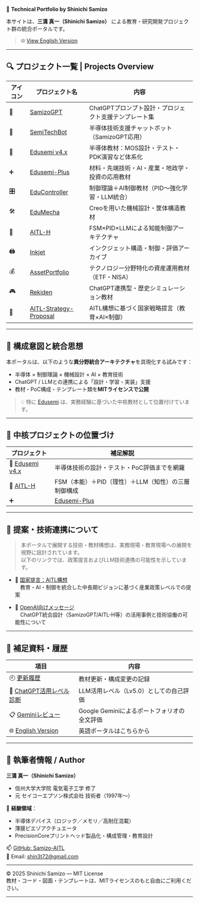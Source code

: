 🧠 **Technical Portfolio by Shinichi Samizo**

本サイトは、**三溝 真一（Shinichi Samizo）** による教育・研究開発プロジェクト群の統合ポータルです。

> 🌐 [View English Version](./en/index.md)

---

## 🔍 プロジェクト一覧 | Projects Overview

| アイコン | プロジェクト名 | 内容 |
|---------|----------------|------|
| 🧠 | [SamizoGPT](https://samizo-aitl.github.io/SamizoGPT/) | ChatGPTプロンプト設計・プロジェクト支援テンプレート集 |
| 📡 | [SemiTechBot](https://samizo-aitl.github.io/SamizoGPT_SemiTechBot/) | 半導体技術支援チャットボット（SamizoGPT応用） |
| 📘 | [Edusemi v4.x](https://samizo-aitl.github.io/Edusemi-v4x/) | 半導体教材：MOS設計・テスト・PDK演習など体系化 |
| ➕ | [Edusemi-Plus](https://samizo-aitl.github.io/Edusemi-Plus/) | 材料・先端技術・AI・産業・地政学・投資の応用教材|
| 🎛️ | [EduController](https://samizo-aitl.github.io/EduController/) | 制御理論＋AI制御教材（PID〜強化学習・LLM統合） |
| 🛠️ | [EduMecha](https://samizo-aitl.github.io/EduMecha/) | Creoを用いた機械設計・筐体構造教材 |
| 🤖 | [AITL-H](https://samizo-aitl.github.io/AITL-H/) | FSM×PID×LLMによる知能制御アーキテクチャ |
| 🖨️ | [Inkjet](https://samizo-aitl.github.io/Inkjet/) | インクジェット構造・制御・評価アーカイブ |
| 💰 | [AssetPortfolio](https://samizo-aitl.github.io/AssetPortfolio-StartGuide/) | テクノロジー分野特化の資産運用教材（ETF・NISA） |
| 🎮 | [Rekiden](https://samizo-aitl.github.io/Rekiden/) | ChatGPT連携型・歴史シミュレーション教材 |
| 🧩 | [AITL-Strategy-Proposal](https://samizo-aitl.github.io/AITL-Strategy-Proposal/) | AITL構想に基づく国家戦略提言（教育×AI×制御） |

---

## 🧩 構成意図と統合思想

本ポータルは、以下のような**異分野統合アーキテクチャ**を具現化する試みです：

- 半導体 × 制御理論 × 機械設計 × AI × 教育技術
- ChatGPT / LLMとの連携による「設計・学習・実装」支援
- 教材・PoC構成・テンプレート類を**MITライセンスで公開**

> 💡 特に [Edusemi](https://samizo-aitl.github.io/Edusemi-v4x/) は、実務経験に基づいた中核教材として位置付けています。

---

## 📘 中核プロジェクトの位置づけ

| プロジェクト | 補足解説 |
|-------------|----------|
| 📘 [Edusemi v4.x](https://samizo-aitl.github.io/Edusemi-v4x/) | 半導体技術の設計・テスト・PoC評価までを網羅 |
| 🤖 [AITL-H](https://samizo-aitl.github.io/AITL-H/) | FSM（本能）＋PID（理性）＋LLM（知性）の三層制御構成 |
| ➕ | [Edusemi-Plus](https://samizo-aitl.github.io/Edusemi-Plus/) | 材料・先端技術・AI・産業・地政学・投資の応用教材 |

---

## 🔗 提案・技術連携について

> 本ポータルで展開する技術・教材構想は、実務現場・教育現場への展開を視野に設計されています。  
> 以下のリンクでは、政策提言およびLLM技術連携の可能性を示しています。

- 🧩 [国家提言：AITL構想](https://samizo-aitl.github.io/AITL-Strategy-Proposal/)  
　教育・AI・制御を統合した中長期ビジョンに基づく産業政策レベルでの提案

- 🤝 [OpenAI向けメッセージ](./about/openai-message.md)  
　ChatGPT統合設計（SamizoGPT/AITL-H等）の活用事例と技術協働の可能性について

---

## 📄 補足資料・履歴

| 項目 | 内容 |
|------|------|
| 🕘 [更新履歴](./about/update.md) | 教材更新・構成変更の記録 |
| 🧠 [ChatGPT活用レベル診断](./about/chatgpt-skill-eval.md) | LLM活用レベル（Lv5.0）としての自己評価 |
| 📋 [Geminiレビュー](./about/gemini-review.md) | Google Geminiによるポートフォリオの全文評価 |
| 🌐 [English Version](./en/index.md) | 英語ポータルはこちらから |

---

## 👤 執筆者情報 / Author

**三溝 真一（Shinichi Samizo）**  
- 信州大学大学院 電気電子工学 修了  
- 元 セイコーエプソン株式会社 技術者（1997年〜）  

📌 **経験領域**：  
- 半導体デバイス（ロジック／メモリ／高耐圧混載）  
- 薄膜ピエゾアクチュエータ  
- PrecisionCoreプリントヘッド製品化・構成管理・教育設計

📫 [GitHub: Samizo-AITL](https://github.com/Samizo-AITL)  
📩 Email: [shin3t72@gmail.com](mailto:shin3t72@gmail.com)

---

© 2025 Shinichi Samizo — MIT License  
教材・コード・図面・テンプレートは、MITライセンスのもと自由にご利用ください。

---
